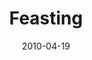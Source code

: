 ---
layout: music 
title: "Feasting"
series: "Force Feed"
date: 2010-04-19 
description: "Brian Tome talks about how we can become more aware of the effects of media on our life."
audio: "http://s3.amazonaws.com/crossroadsaudiomessages/ForceFeed2.mp3"
audio-duration: "32:08"
---